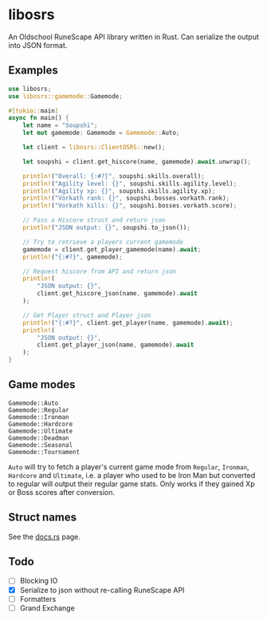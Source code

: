 # libosrs

An Oldschool RuneScape API library written in Rust. Can serialize the output into JSON format.

## Examples

```rust
use libosrs;
use libosrs::gamemode::Gamemode;

#[tokio::main]
async fn main() {
    let name = "Soupshi";
    let mut gamemode: Gamemode = Gamemode::Auto;

    let client = libosrs::ClientOSRS::new();

    let soupshi = client.get_hiscore(name, gamemode).await.unwrap();

    println!("Overall: {:#?}", soupshi.skills.overall);
    println!("Agility level: {}", soupshi.skills.agility.level);
    println!("Agility xp: {}", soupshi.skills.agility.xp);
    println!("Vorkath rank: {}", soupshi.bosses.vorkath.rank);
    println!("Vorkath kills: {}", soupshi.bosses.vorkath.score);

    // Pass a Hiscore struct and return json
    println!("JSON output: {}", soupshi.to_json());

    // Try to retrieve a players current gamemode
    gamemode = client.get_player_gamemode(name).await;
    println!("{:#?}", gamemode);

    // Request hiscore from API and return json
    println!(
        "JSON output: {}",
        client.get_hiscore_json(name, gamemode).await
    );

    // Get Player struct and Player json
    println!("{:#?}", client.get_player(name, gamemode).await);
    println!(
        "JSON output: {}",
        client.get_player_json(name, gamemode).await
    );
}

```

## Game modes

```
Gamemode::Auto
Gamemode::Regular
Gamemode::Ironman
Gamemode::Hardcore
Gamemode::Ultimate
Gamemode::Deadman
Gamemode::Seasonal
Gamemode::Tournament
```

`Auto` will try to fetch a player's current game mode from `Regular`, `Ironman`, `Hardcore` and `Ultimate`, i.e. a player who used to be Iron Man but converted to regular will output their regular game stats. Only works if they gained Xp or Boss scores after conversion.

## Struct names

See the [docs.rs](https://docs.rs/libosrs/latest/libosrs/hiscore/index.html) page.

## Todo

- [ ] Blocking IO
- [x] Serialize to json without re-calling RuneScape API
- [ ] Formatters
- [ ] Grand Exchange
